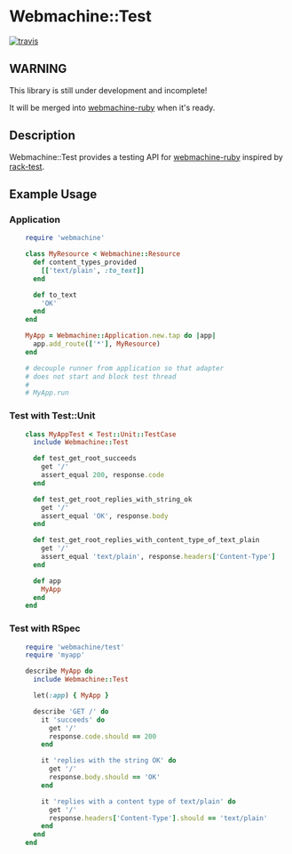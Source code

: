 # Webmachine::Test

[![travis](https://secure.travis-ci.org/bernd/webmachine-test.png)](http://travis-ci.org/bernd/webmachine-test)

## WARNING

This library is still under development and incomplete!

It will be merged into [webmachine-ruby](https://github.com/seancribbs/webmachine-ruby)
when it's ready.

## Description

Webmachine::Test provides a testing API for
[webmachine-ruby](https://github.com/seancribbs/webmachine-ruby) inspired by
[rack-test](https://github.com/brynary/rack-test).

## Example Usage

### Application

```ruby
    require 'webmachine'

    class MyResource < Webmachine::Resource
      def content_types_provided
        [['text/plain', :to_text]]
      end

      def to_text
        'OK'
      end
    end

    MyApp = Webmachine::Application.new.tap do |app|
      app.add_route(['*'], MyResource)
    end

    # decouple runner from application so that adapter
    # does not start and block test thread
    #
    # MyApp.run
```

### Test with Test::Unit

```ruby
    class MyAppTest < Test::Unit::TestCase
      include Webmachine::Test

      def test_get_root_succeeds
        get '/'
        assert_equal 200, response.code
      end

      def test_get_root_replies_with_string_ok
        get '/'
        assert_equal 'OK', response.body
      end

      def test_get_root_replies_with_content_type_of_text_plain
        get '/'
        assert_equal 'text/plain', response.headers['Content-Type']
      end

      def app
        MyApp
      end
    end
```

### Test with RSpec

```ruby
    require 'webmachine/test'
    require 'myapp'

    describe MyApp do
      include Webmachine::Test

      let(:app) { MyApp }

      describe 'GET /' do
        it 'succeeds' do
          get '/'
          response.code.should == 200
        end

        it 'replies with the string OK' do
          get '/'
          response.body.should == 'OK'
        end

        it 'replies with a content type of text/plain' do
          get '/'
          response.headers['Content-Type'].should == 'text/plain'
        end
      end
    end
```
